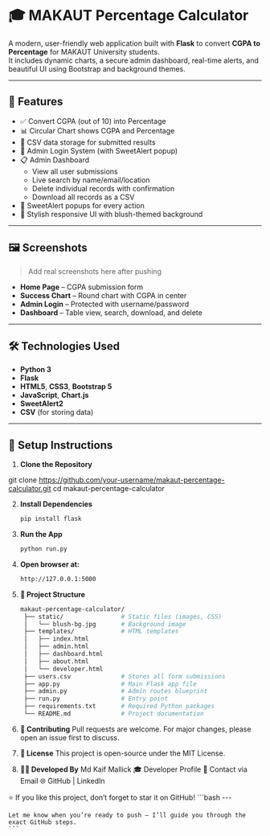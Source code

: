 # 🎓 MAKAUT Percentage Calculator

A modern, user-friendly web application built with **Flask** to convert **CGPA to Percentage** for MAKAUT University students.  
It includes dynamic charts, a secure admin dashboard, real-time alerts, and beautiful UI using Bootstrap and background themes.

---

## 🚀 Features

- ✅ Convert CGPA (out of 10) into Percentage
- 📊 Circular Chart shows CGPA and Percentage
- 📁 CSV data storage for submitted results
- 🔐 Admin Login System (with SweetAlert popup)
- 📋 Admin Dashboard
  - View all user submissions
  - Live search by name/email/location
  - Delete individual records with confirmation
  - Download all records as a CSV
- 💬 SweetAlert popups for every action
- 🌈 Stylish responsive UI with blush-themed background

---

## 🖼 Screenshots

> Add real screenshots here after pushing

- **Home Page** – CGPA submission form
- **Success Chart** – Round chart with CGPA in center
- **Admin Login** – Protected with username/password
- **Dashboard** – Table view, search, download, and delete

---

## 🛠 Technologies Used

- **Python 3**
- **Flask**
- **HTML5**, **CSS3**, **Bootstrap 5**
- **JavaScript**, **Chart.js**
- **SweetAlert2**
- **CSV** (for storing data)

---

## 🔧 Setup Instructions

1. **Clone the Repository**


git clone https://github.com/your-username/makaut-percentage-calculator.git
cd makaut-percentage-calculator


2. **Install Dependencies**
    ```bash
    pip install flask
    ```

3. **Run the App**
    ```bash
    python run.py
    ```

4. **Open browser at:**
    ```bash
    http://127.0.0.1:5000
    ```
5. **📁 Project Structure**
   ```bash
   makaut-percentage-calculator/
    ├── static/                # Static files (images, CSS)
    │   └── blush-bg.jpg       # Background image
    ├── templates/             # HTML templates
    │   ├── index.html
    │   ├── admin.html
    │   ├── dashboard.html
    │   ├── about.html
    │   └── developer.html
    ├── users.csv              # Stores all form submissions
    ├── app.py                 # Main Flask app file
    ├── admin.py               # Admin routes blueprint
    ├── run.py                 # Entry point
    ├── requirements.txt       # Required Python packages
    └── README.md              # Project documentation
    ```

5. **🤝 Contributing**
    Pull requests are welcome. For major changes, please open an issue first to discuss.

5. **📄 License**
    This project is open-source under the MIT License.

5. **👨‍💻 Developed By**
    Md Kaif Mallick
    🎓 Developer Profile
    📧 Contact via Email
    🌐 GitHub | LinkedIn

⭐ If you like this project, don’t forget to star it on GitHub!
    ```bash
    ---
    
    Let me know when you’re ready to push — I’ll guide you through the exact GitHub steps.
    ```






